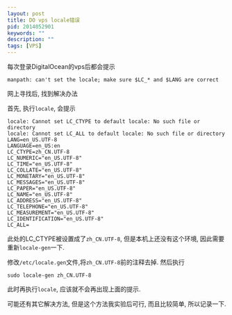 ```yaml
---
layout: post
title: DO vps locale错误
pid: 2014052901
keywords: ""
description: ""
tags: [VPS]
---
```


每次登录DigitalOcean的vps后都会提示

    manpath: can't set the locale; make sure $LC_* and $LANG are correct

网上寻找后, 找到解决办法

首先, 执行`locale`, 会提示

    locale: Cannot set LC_CTYPE to default locale: No such file or directory
    locale: Cannot set LC_ALL to default locale: No such file or directory
    LANG=en_US.UTF-8
    LANGUAGE=en_US:en
    LC_CTYPE=zh_CN.UTF-8
    LC_NUMERIC="en_US.UTF-8"
    LC_TIME="en_US.UTF-8"
    LC_COLLATE="en_US.UTF-8"
    LC_MONETARY="en_US.UTF-8"
    LC_MESSAGES="en_US.UTF-8"
    LC_PAPER="en_US.UTF-8"
    LC_NAME="en_US.UTF-8"
    LC_ADDRESS="en_US.UTF-8"
    LC_TELEPHONE="en_US.UTF-8"
    LC_MEASUREMENT="en_US.UTF-8"
    LC_IDENTIFICATION="en_US.UTF-8"
    LC_ALL=

此处的LC_CTYPE被设置成了`zh_CN.UTF-8`, 但是本机上还没有这个环境, 因此需要重新`locale-gen`一下.

修改`/etc/locale.gen`文件,将`zh_CN.UTF-8`前的注释去掉. 然后执行

    sudo locale-gen zh_CN.UTF-8

此时再执行`locale`, 应该就不会再出现上面的提示.

可能还有其它解决方法, 但是这个方法我实验后可行, 而且比较简单, 所以记录一下.

